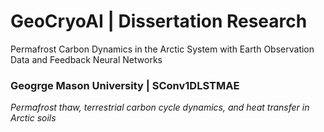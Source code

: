 # GeoCryoAI | Dissertation Research
Permafrost Carbon Dynamics in the Arctic System with Earth Observation Data and Feedback Neural Networks
<br>
### Geogrge Mason University | SConv1DLSTMAE
_Permafrost thaw, terrestrial carbon cycle dynamics, and heat transfer in Arctic soils_
